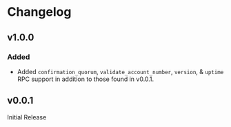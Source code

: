 # Changelog

## v1.0.0 

### Added

- Added `confirmation_quorum`, `validate_account_number`, `version`, & `uptime` RPC support in addition to those found in v0.0.1.


## v0.0.1
Initial Release